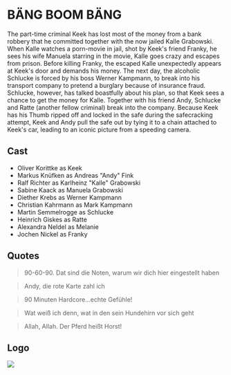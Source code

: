 # BÄNG BOOM BÄNG
The part-time criminal Keek has lost most of the money from a bank robbery that he committed together with the now jailed Kalle Grabowski.
When Kalle watches a porn-movie in jail, shot by Keek's friend Franky, he sees his wife Manuela starring in the movie, Kalle goes crazy and escapes from prison. Before killing Franky, the escaped Kalle unexpectedly appears at Keek's door and demands his money.
The next day, the alcoholic Schlucke is forced by his boss Werner Kampmann, to break into his transport company to pretend a burglary because of insurance fraud. Schlucke, however, has talked boastfully about his plan, so that Keek sees a chance to get the money for Kalle. Together with his friend Andy, Schlucke and Ratte (another fellow criminal) break into the company. Because Keek has his Thumb ripped off and locked in the safe during the safecracking attempt, Keek and Andy pull the safe out by tying it to a chain attached to Keek's car, leading to an iconic picture from a speeding camera.

## Cast
* Oliver Korittke as Keek
* Markus Knüfken as Andreas "Andy" Fink
* Ralf Richter as Karlheinz "Kalle" Grabowski
* Sabine Kaack as Manuela Grabowski
* Diether Krebs as Werner Kampmann
* Christian Kahrmann as Mark Kampmann
* Martin Semmelrogge as Schlucke
* Heinrich Giskes as Ratte
* Alexandra Neldel as Melanie
* Jochen Nickel as Franky

## Quotes

> 90-60-90. Dat sind die Noten, warum wir dich hier eingestellt haben

> Andy, die rote Karte zahl ich

> 90 Minuten Hardcore…echte Gefühle!

> Wat weiß ich denn, wat in den sein Hundehirn vor sich geht

> Allah, Allah. Der Pferd heißt Horst!

## Logo

<img src="https://upload.wikimedia.org/wikipedia/commons/thumb/5/53/Bang_boom_bang_logo.svg/600px-Bang_boom_bang_logo.svg.png"/>



